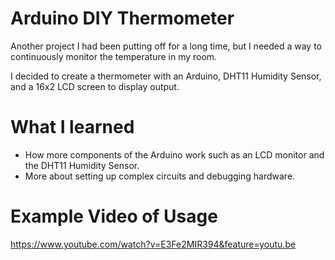 # Arduino DIY Thermometer #

Another project I had been putting off for a long time, but I needed a way to continuously monitor the temperature
in my room.

I decided to create a thermometer with an Arduino, DHT11 Humidity Sensor, and a 16x2 LCD screen to display output.

# What I learned #

- How more components of the Arduino work such as an LCD monitor and the DHT11 Humidity Sensor.
- More about setting up complex circuits and debugging hardware.

# Example Video of Usage #
https://www.youtube.com/watch?v=E3Fe2MIR394&feature=youtu.be
